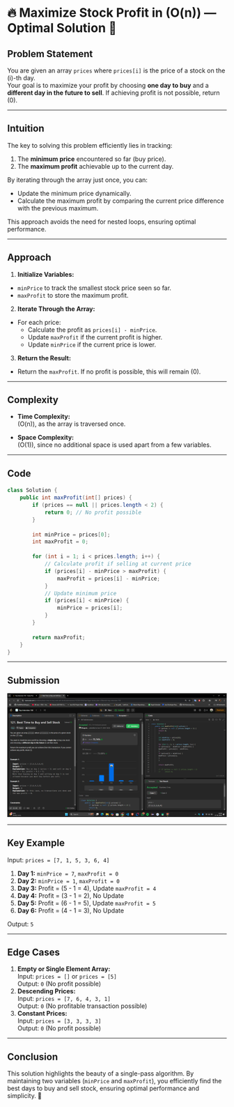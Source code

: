 # **🔥 Maximize Stock Profit in \(O(n)\) — Optimal Solution 🚀**

## **Problem Statement**
You are given an array `prices` where `prices[i]` is the price of a stock on the \(i\)-th day.  
Your goal is to maximize your profit by choosing **one day to buy** and a **different day in the future to sell**. If achieving profit is not possible, return \(0\).

---

## **Intuition**
The key to solving this problem efficiently lies in tracking:
1. The **minimum price** encountered so far (buy price).
2. The **maximum profit** achievable up to the current day.

By iterating through the array just once, you can:
- Update the minimum price dynamically.
- Calculate the maximum profit by comparing the current price difference with the previous maximum.

This approach avoids the need for nested loops, ensuring optimal performance.

---

## **Approach**
1. **Initialize Variables:**
  - `minPrice` to track the smallest stock price seen so far.
  - `maxProfit` to store the maximum profit.
2. **Iterate Through the Array:**
  - For each price:
    - Calculate the profit as `prices[i] - minPrice`.
    - Update `maxProfit` if the current profit is higher.
    - Update `minPrice` if the current price is lower.
3. **Return the Result:**
  - Return the `maxProfit`. If no profit is possible, this will remain \(0\).

---

## **Complexity**
- **Time Complexity:**  
  \(O(n)\), as the array is traversed once.

- **Space Complexity:**  
  \(O(1)\), since no additional space is used apart from a few variables.

---

## **Code**
```java
class Solution {
    public int maxProfit(int[] prices) {
        if (prices == null || prices.length < 2) {
            return 0; // No profit possible
        }

        int minPrice = prices[0];
        int maxProfit = 0;

        for (int i = 1; i < prices.length; i++) {
            // Calculate profit if selling at current price
            if (prices[i] - minPrice > maxProfit) {
                maxProfit = prices[i] - minPrice;
            }
            // Update minimum price
            if (prices[i] < minPrice) {
                minPrice = prices[i];
            }
        }

        return maxProfit;
    }
}
```

---
## **Submission**
![Screenshot of the Submission](buySellStocks.png)

---
## **Key Example**
Input: `prices = [7, 1, 5, 3, 6, 4]`

1. **Day 1:** `minPrice = 7`, `maxProfit = 0`
2. **Day 2:** `minPrice = 1`, `maxProfit = 0`
3. **Day 3:** Profit = \(5 - 1 = 4\), Update `maxProfit = 4`
4. **Day 4:** Profit = \(3 - 1 = 2\), No Update
5. **Day 5:** Profit = \(6 - 1 = 5\), Update `maxProfit = 5`
6. **Day 6:** Profit = \(4 - 1 = 3\), No Update

Output: `5`

---

## **Edge Cases**
1. **Empty or Single Element Array:**  
   Input: `prices = []` or `prices = [5]`  
   Output: `0` (No profit possible)
2. **Descending Prices:**  
   Input: `prices = [7, 6, 4, 3, 1]`  
   Output: `0` (No profitable transaction possible)
3. **Constant Prices:**  
   Input: `prices = [3, 3, 3, 3]`  
   Output: `0` (No profit possible)

---

## **Conclusion**
This solution highlights the beauty of a single-pass algorithm. By maintaining two variables (`minPrice` and `maxProfit`), you efficiently find the best days to buy and sell stock, ensuring optimal performance and simplicity. 🚀
